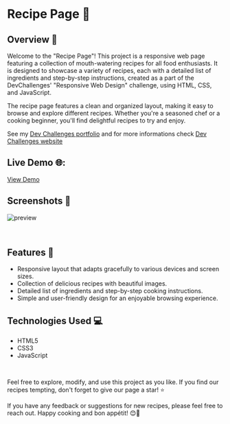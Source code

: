 # Recipe Page  🚀

## Overview 📜

Welcome to the "Recipe Page"! This project is a responsive web page featuring a collection of mouth-watering recipes for all food enthusiasts. It is designed to showcase a variety of recipes, each with a detailed list of ingredients and step-by-step instructions, created as a part of the DevChallenges' "Responsive Web Design" challenge, using HTML, CSS, and JavaScript.

The recipe page features a clean and organized layout, making it easy to browse and explore different recipes. Whether you're a seasoned chef or a cooking beginner, you'll find delightful recipes to try and enjoy.

See my [Dev Challenges portfolio](https://portfolio.devchallenges.io/rahil1202) and for more informations check [Dev Challenges website](https://devchallenges.io/)
</br>

## Live Demo 🌐:
[View Demo](https://)
</br>

## Screenshots 📸

![preview](https://github.com/rahil1202/dev-challanges/assets/104057403/4802e64c-7546-45fb-99a8-a2ee41420788)

</br>

## Features 🌟

- Responsive layout that adapts gracefully to various devices and screen sizes.
- Collection of delicious recipes with beautiful images.
- Detailed list of ingredients and step-by-step cooking instructions.
- Simple and user-friendly design for an enjoyable browsing experience.



## Technologies Used 💻

- HTML5
- CSS3
- JavaScript

<br>

Feel free to explore, modify, and use this project as you like. If you find our recipes tempting, don't forget to give our page a star! ⭐️

If you have any feedback or suggestions for new recipes, please feel free to reach out. Happy cooking and bon appétit! 😊🍳
